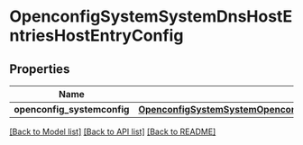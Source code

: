 # OpenconfigSystemSystemDnsHostEntriesHostEntryConfig

## Properties
Name | Type | Description | Notes
------------ | ------------- | ------------- | -------------
**openconfig_systemconfig** | [**OpenconfigSystemSystemOpenconfigsystemsystemDnsHostentriesConfig**](OpenconfigSystemSystemOpenconfigsystemsystemDnsHostentriesConfig.md) |  | [optional] 

[[Back to Model list]](../README.md#documentation-for-models) [[Back to API list]](../README.md#documentation-for-api-endpoints) [[Back to README]](../README.md)


